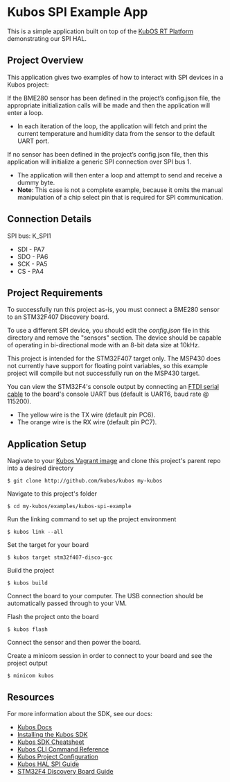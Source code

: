 # Kubos SPI Example App

This is a simple application built on top of the [KubOS RT Platform](https://github.com/kubos/kubos/tree/master/kubos-rt) demonstrating our SPI HAL.

## Project Overview

This application gives two examples of how to interact with SPI devices in a Kubos project:

If the BME280 sensor has been defined in the project’s config.json file, the appropriate initialization calls will be made and then the application will enter a loop.
  - In each iteration of the loop, the application will fetch and print the current temperature and humidity data from the sensor to the default UART port.

If no sensor has been defined in the project’s config.json file, then this application will initialize a generic SPI connection over SPI bus 1.
  - The application will then enter a loop and attempt to send and receive a dummy byte.
  - **Note**: This case is not a complete example, because it omits the manual manipulation of a chip select pin that is required for SPI communication.

## Connection Details

SPI bus: K_SPI1
  - SDI - PA7
  - SDO - PA6
  - SCK - PA5
  - CS  - PA4
  
## Project Requirements

To successfully run this project as-is, you must connect a BME280 sensor to an STM32F407 Discovery board.

To use a different SPI device, you should edit the *config.json* file in this directory and remove the "sensors" section.
The device should be capable of operating in bi-directional mode with an 8-bit data size at 10kHz.

This project is intended for the STM32F407 target only. The MSP430 does not currently have support for floating point variables, so this example project will compile but not successfully run on the MSP430 target.

You can view the STM32F4's console output by connecting an [FTDI serial cable](https://cdn-shop.adafruit.com/1200x900/70-03.jpg) to the board's console UART bus (default is UART6, baud rate @ 115200).

-  The yellow wire is the TX wire (default pin PC6).
-  The orange wire is the RX wire (default pin PC7).

## Application Setup

Nagivate to your [Kubos Vagrant image](docs.kubos.co/sdk-installing.html) and clone this project's parent repo into a desired directory

    $ git clone http://github.com/kubos/kubos my-kubos
    
Navigate to this project's folder

    $ cd my-kubos/examples/kubos-spi-example
    
Run the linking command to set up the project environment

    $ kubos link --all
    
Set the target for your board

    $ kubos target stm32f407-disco-gcc
    
Build the project

    $ kubos build
    
Connect the board to your computer. The USB connection should be automatically passed through to your VM.

Flash the project onto the board

    $ kubos flash

Connect the sensor and then power the board.

Create a minicom session in order to connect to your board and see the project output

    $ minicom kubos

## Resources

For more information about the SDK, see our docs:

- [Kubos Docs](http://docs.kubos.co)
- [Installing the Kubos SDK](http://docs.kubos.co/latest/sdk-installing.html)
- [Kubos SDK Cheatsheet](http://docs.kubos.co/latest/sdk-cheatsheet.html) 
- [Kubos CLI Command Reference](http://docs.kubos.co/latest/sdk-reference.html) 
- [Kubos Project Configuration](http://docs.kubos.co/latest/sdk-project-config.html)
- [Kubos HAL SPI Guide](http://http://docs.kubos.co/latest/kubos-hal/spi.html)
- [STM32F4 Discovery Board Guide](http://docs.kubos.co/latest/stm32f4-discovery-board-guide.html)
